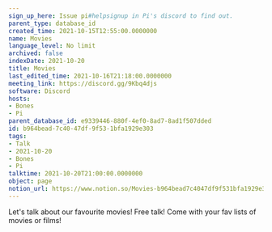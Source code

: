 ```yaml
---
sign_up_here: Issue pi#helpsignup in Pi's discord to find out.
parent_type: database_id
created_time: 2021-10-15T12:55:00.0000000
name: Movies
language_level: No limit
archived: false
indexDate: 2021-10-20
title: Movies
last_edited_time: 2021-10-16T21:18:00.0000000
meeting_link: https://discord.gg/9Kbq4djs
software: Discord
hosts:
- Bones
- Pi
parent_database_id: e9339446-880f-4ef0-8ad7-8ad1f507dded
id: b964bead-7c40-47df-9f53-1bfa1929e303
tags:
- Talk
- 2021-10-20
- Bones
- Pi
talktime: 2021-10-20T21:00:00.0000000
object: page
notion_url: https://www.notion.so/Movies-b964bead7c4047df9f531bfa1929e303
---
```


Let's talk about our favourite movies!
Free talk! Come with your fav lists of movies or films!


